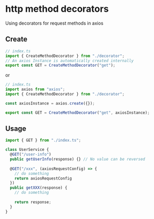 # http method decorators
Using decorators for request methods in axios

## Create
```ts
// index.ts
import { CreateMethodDecorator } from "./decorator";
// An axios Instance is automatically created internally
export const GET = CreateMethodDecorator("get");
```

or

```ts
// index.ts
import axios from "axios";
import { CreateMethodDecorator } from "./decorator";

const axiosInstance = axios.create({});

export const GET = CreateMethodDecorator("get", axiosInstance);
```

## Usage
```ts
import { GET } from "./index.ts";

class UserService {
  @GET("/user-info")
  public getUserInfo(response) {} // No value can be reversed
  
  @GET("/xxx", (axiosRequestConfig) => {
    // do something
    return axiosRequestConfig
  })
  public getXXX(response) {
    // do something
    
    return response;
  }
}
```
